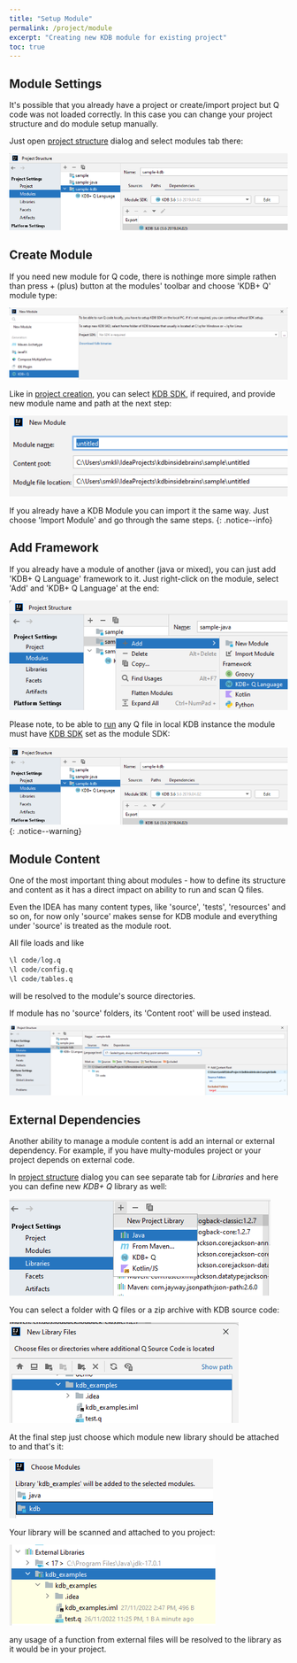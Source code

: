 ```yaml
---
title: "Setup Module"
permalink: /project/module
excerpt: "Creating new KDB module for existing project"
toc: true
---
```


## Module Settings

It's possible that you already have a project or create/import project but Q code was not loaded correctly. In this case
you can change your project structure and do module setup manually.

Just open [project structure](https://www.jetbrains.com/help/idea/project-settings-and-structure.html) dialog and select
modules tab there:

![moduleStructure](/assets/images/project/module/moduleStructure.png)

## Create Module

If you need new module for Q code, there is nothinge more simple rathen than press + (plus) button at the modules'
toolbar and choose 'KDB+ Q' module type:

![moduleCreateSDK](/assets/images/project/module/moduleCreateSDK.png)

Like in [project creation](/project/create#blank-project), you can select [KDB SDK](/project/sdk), if required, and
provide new module name and path at the next step:

![moduleCreatePath](/assets/images/project/module/moduleCreatePath.png)

If you already have a KDB Module you can import it the same way. Just choose 'Import Module' and go through the same
steps.
{: .notice--info}

## Add Framework

If you already have a module of another (java or mixed), you can just add 'KDB+ Q Language' framework to it. Just
right-click on the module, select 'Add' and 'KDB+ Q Language' at the end:

![frameworkAdd](/assets/images/project/module/frameworkAdd.png)

Please note, to be able to [run](/project/run) any Q file in local KDB instance the module must
have [KDB SDK](/project/sdk) set as the module SDK:<br><br>
![moduleStructure](/assets/images/project/module/moduleStructure.png)
{: .notice--warning}

## Module Content

One of the most important thing about modules - how to define its structure and content as it has a direct impact on
ability to run and scan Q files.

Even the IDEA has many content types, like 'source', 'tests', 'resources' and so on, for now only 'source' makes sense
for KDB module and everything under 'source' is treated as the module root.

All file loads and like

~~~ q
\l code/log.q
\l code/config.q
\l code/tables.q
~~~

will be resolved to the module's source directories.

If module has no 'source' folders, its 'Content root' will be used instead.

![moduleContent](/assets/images/project/module/moduleContent.png)

## External Dependencies

Another ability to manage a module content is add an internal or external dependency. For example, if you have
multy-modules project or your project depends on external code.

In [project structure](https://www.jetbrains.com/help/idea/project-settings-and-structure.html) dialog you can see
separate tab for _Libraries_ and here you can define new _KDB+ Q_ library as well:

![moduleLibrary](/assets/images/project/module/moduleLibrary.png)

You can select a folder with Q files or a zip archive with KDB source code:

![moduleLibrarySource](/assets/images/project/module/moduleLibrarySource.png)

At the final step just choose which module new library should be attached to and that's it:

![moduleLibraryTargets](/assets/images/project/module/moduleLibraryTargets.png)

Your library will be scanned and attached to you project:

![moduleLibraryTree](/assets/images/project/module/moduleLibraryTree.png)

any usage of a function from external files will be resolved to the library as it would be in your project.